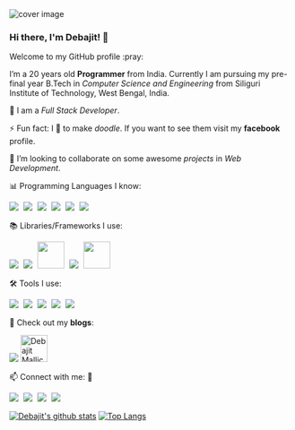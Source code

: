 
<img src="https://lh3.googleusercontent.com/2P1AKBLl45yktcYlqd_htpeF7WMpeCm12oXhjPt745k4-V9cQMeOS4twea6fZeU47VZYxBchafoUol_79BR2FUxr9Zw9fAc1nFKFvmAawZhangcQDaoKFjqZKQmUh2bVcTb3swsvAQ=w2400" alt="cover image"/>

### Hi there, I'm Debajit! 👋
<p>Welcome to my GitHub profile :pray:</p>

 I’m a 20 years old **Programmer** from India. Currently I am pursuing my pre-final year B.Tech in *Computer Science and Engineering* from Siliguri Institute of Technology, West Bengal, India.
  
🌱 I am a *Full Stack Developer*.

⚡ Fun fact: I :sparkling_heart: to make *doodle*. If you want to see them visit my **facebook** profile.

👯 I’m looking to collaborate on some awesome *projects* in *Web Development*.

📊 Programming Languages I know:
<div style="display: inline"/>
<img src="https://gp3.googleusercontent.com/ggTxERmUzvTyu-8wmM3fUNvLpHJK3_wHSxLCS5HIxmPLuQ_LyHrMAwxRWR321KWWUM3d-udk1xBrem3n5wOddhjVwFaITPB8icCWTp6xu2mzocB5Ch82IIkIBOZHuwhcz-QKRgl9ZQ=s48-p-k" style="margin-right : 5px"/>
<img src="https://gp3.googleusercontent.com/vmoLuO2OGs5WjhvFFbDja2XlYWQA6Sl2NiCqfqOeoHM9qBEUMUDiCevXmXPEqkrGB9-PyCd0XWxot7xepcq73imiTRDGFU4W9PxzTMu0ouO8OaRmUS6_iZDJOJMghJ9KnnR87jLJiA=s48-p-k" style="margin-right : 5px"/>
<img src="https://gp3.googleusercontent.com/ZMitnA8FOG1Ac4zjvzGuQ9l8Cta_sTIp9I6ETpR1CKl0QryLGRE29PIL9OjmdLjWBXYOQyV804Wrp7ofSn6TZTTCmPHmid786Xlb9krZpZo_ZTLSFoAJL7meCXbJIiCNHpu0jbbR-Q=s48-p-k" style="margin-right : 5px"/>
<img src="https://gp3.googleusercontent.com/YoT7zNS_1xQtlz6VMTLvCqrqtSBvwJ8PgkJVoVmbLAP_lOpsPhdo7qia0ZQwTVrYUyRuesuqrpEXJY_JkKsfeZtrm5z0CdOYwaibeSSqfiXvFaBq4sWLfis2e-bPKUngC2rxYnERTA=s48-p-k" style="margin-right : 5px"/>
<img src="https://gp3.googleusercontent.com/2Gw-z10EFvIR6JP2APu5F0160lxdaA-MLdSyCmfC9lnJYUQHkH_CWua-ysmwfNS716hWfVjrM73CqPHeXjxNOuHnCJam-ulAnqVUOi15Zn3QdfdXdKCqNjEiXehgW5Ygca5x8cet2A=s48-p-k" style="margin-right : 5px"/>
<img src="https://gp3.googleusercontent.com/wBuL3z-Sv3gW5M2eOXDmN2-fC_txIAzPzyFWR51BFiEsoxDb0GVhI9LFwuX9S4Lef7QON05QJBkRPNcp7p68pdHmPOe80NI3p6DySAz9Ukh1OcUdOYPbquHbuS0zpTfrkGhDwvpivQ=s48-p-k" style="margin-right : 5px"/>
</div>

📚 Libraries/Frameworks I use:
<div style="inline">
 <img src="https://gp3.googleusercontent.com/xpusb6Sn-CTs74omfD5HTwbnVeVYa9lqoUTl4mgrye-EmZWw5U2psiZU3Fk7cpEBPjLe4z28PS16AcN8OdjKrsrK-Q67sdoeViY44rHw7YuavIjOmQmWWiVCkCd-hJdyYpfjldVO9Q=s48-p-k" style="margin-right : 5px"/>
 <img src="https://gp3.googleusercontent.com/dQOg4syyKHIyOsKRm2AljixqfuEoXWLktCcz1LTim6Fghr_afDMoAFQ-8g58dyNonJHFIqG528OMiLWFGF0Lblx8Gzy2ABulE3jW246LWPx5XbaQmjR4WPFY2YzEY1fogE4X2Y-BFw=s48-p-k" style="margin-right : 5px"/>
 <img src="https://lh3.googleusercontent.com/_J-GU55lJImn2DTdnOePvpO29IdlcQeabrKxg1x6ACW3kTkrTgugOtgvcrUI33W0UbDd7pURv_i1-0F9dbO_WhJXv73611VwQEihZVpqO6ldBhCf3RnO29aiM7p2bymNcsIodLMRMg=w2400" width="48px" height="48px" style="margin-right : 5px"/>
 <img src="https://gp3.googleusercontent.com/sHQurDedPsMjmAevyA5GVtr1q8UmA2lz1ubelDyc_Qpvw8-Ijo_natWj0Jmyc0oOO2UP_Xn6yW40XQm0Buqd-zQdVCmT_-P03tGtqI6OinvBCYIBVCDmGmW7toRErrvhgFFCI3chzQ=s48-p-k" style="margin-right : 5px"/>
 <img src="https://lh3.googleusercontent.com/Z9gq0E-OJ3ZPoSdFnmTHHvoxjhJtOW6JAYnIWFRZF8DBWl_sdzrJTLGIcgjrqCd3ukLXE4uF1ncD2-bdw-nW7ImzvJm02EVLX1VPsm8NXLVaxqTItbypiR1L_7sSNONN1yE66WV3mA=s240-p-k" width="48px" height="48px" style="margin-right : 5px"/>
</div>

🛠 Tools I use:
<div style="inline">
 <img src="https://gp3.googleusercontent.com/bG9QbQKaVnFnCegu6vFDiwDvbA6PAAg-Cc_K9FZc153oTSoOowqVgnrA3wTYsFnvw1JyxK0quUaAjTp7jsWPuHkMhLKpxMiic57uUuejaVn0Q2xuEzxe286oquqZSfzlcImOnkoDnA=s48-p-k" style="margin-right : 5px"/>
 <img src="https://gp3.googleusercontent.com/uvAtTx6Dj8lhH8WwxBwg-bsNCKuV9n2zUUIZO0Z05-aVW1nTX6tvh6by-2oxgCKosnAtuXaZgPaCie8Y89PaOhnYjrD8iEx0euCnM-KWeg8AuGWZ7s0ci-b_PQO3mT1eiFXBQvOPTw=s48-p-k" style="margin-right : 5px"/>
 <img src="https://gp3.googleusercontent.com/-7AZqtAWQUqa7UPtLTvIx8JaArepJnHHAJ3PpcQo0Cumr1nrgAvrMi9RT0hEZqVLmt_LDm2yjqDYR1ZrtBBPveR-8ztjjK62zMKkuiX0dBpXnAj8EjELG-bpWuaZNzob5J3wgIrz6g=s48-p-k" style="margin-right : 5px"/>
 <img src="https://gp3.googleusercontent.com/0WZMtRyCsPrYUPRlUkuSCMRp0Fb2t-NJhJ9A-UGNizRFcufq7V-1w5tNoCZnG6PRVsp4234JTZTBEsr4ZAW26CX-fEONG1fe7jrbKMkD-xQgmuTSXBTuQnAb8pianG0aQgatk71U8g=s48-p-k" style="margin-right : 5px"/>
 <img src="https://gp3.googleusercontent.com/z6l5FcAD9oU-tdsCykfXwXrqusBRixzEkFcWBIcWTnXMKTy05JaydPoOaXu6NX0yWpSTKMZYHXPoOcA6ud3WfeOF8vDzs_FTjSTvrV4ecs28XPvsZ9EpZ2fE3Rk_U1dvlpTzIbHQTw=s48-p-k" /style="margin-right : 5px">
</div>



 📝 Check out my **blogs**: 

<a href="https://medium.com/@mallickdebajit3"><img src="https://gp3.googleusercontent.com/iJJ4_1lo9FnkjtWhXJwTPxiPv72Wdzeglv2tIL8yePb2lDu2m3G11ECK9KlQNoqK6czwFvV_EmoJew2_98YVZkSUMdGLmpfRRk4JPEzTt44QWDjfJyZJdLlPGiXs2NmIt7WMkhFDbw=s48-p-k" style="text-align:center" style="margin-right : 5px"/></a>
<a href="https://dev.to/debajit13"><img src="https://d2fltix0v2e0sb.cloudfront.net/dev-badge.svg" alt="Debajit Mallick's DEV Profile" height="48px" width="48px" style="margin-right : 5px"></a>


 📫 Connect with me: :handshake:
 
 <a href="https://www.linkedin.com/in/debajit-mallick/"><img src="https://gp3.googleusercontent.com/rs4yxqGcOQBD43JjqIX8SB5rMojfLpdI2gTJn_1HtaKRyj8QFyzB1WH9f-CkBEvEkZRpPONZADLwsbhGOQk5ddEPb8upQdsmxxyJVEVAmn0KPVK4CPXgFe14fpIWn_Aw6b8NjFbc_Q=s48-p-k" style="margin-right : 5px"/></a>
 <a href="https://twitter.com/MallickDebajit"><img src="https://gp3.googleusercontent.com/v_LdxBFUbEB6Jd7-4kTqWEepbGRnBEbmRnCL6cVjApJchGsKDE4frlchAlV389TMp3BsuGgMgu-e5ttHz7fzUbDqiNe5Jl1GhzwZRFla8O7trVP_N71bgD3XBTp4m0RC5noudt8Bwg=s48-p-k" style="margin-right : 5px"/></a>
 <a href="https://www.facebook.com/debajit.mallick.79"><img src="https://gp3.googleusercontent.com/4z2VXzS073q2P8awnhezZ1ojnDjJhfFVn0cKiQk8NAiN231lQ9J2PxgKwFeganSlG2WSsshXVovizTFt-KEkVDJ2XzFWNU4F32bVnX_hWJQqdQs8cngAgSVzlf8VJgSZFdGJ0CnVgQ=s48-p-k" style="margin-right : 5px"/></a>
 <a href="https://www.reddit.com/user/debajit13"><img src="https://gp3.googleusercontent.com/Gb6FxVQZmHwQ9bdtizfLNe15D5j_8ttRj4x-baArip-8FHTDNHEbox94qNhsxy-IhH6a4hSxZGRQnd8yAzgR_pkINTxPUvhxTUHS0JUUiyXtP21KxMuVsMhpQZDzGBo3JYuwc5J9Sw=s48-p-k" style="margin-right : 5px"/></a>

[![Debajit's github stats](https://github-readme-stats.vercel.app/api?username=debajit13&show_icons=true&theme=algolia)](https://github.com/debajit13?tab=repositories)
[![Top Langs](https://github-readme-stats.vercel.app/api/top-langs/?username=debajit13&show_icons=true&theme=algolia)](https://github.com/debajit13?tab=repositories)




<!--
**debajit13/debajit13** is a ✨ _special_ ✨ repository because its `README.md` (this file) appears on your GitHub profile.
Here are some ideas to get you started:
- 🌱 I’m currently learning ...
- 👯 I’m looking to collaborate on ...
- 🤔 I’m looking for help with ...
- 💬 Ask me about ...
- 📫 How to reach me: ...
- 😄 Pronouns: ...
- ⚡ Fun fact: ...
-->

